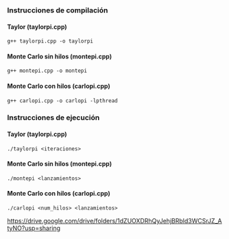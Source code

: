 ### Instrucciones de compilación

#### Taylor (taylorpi.cpp)
`g++ taylorpi.cpp -o taylorpi`
#### Monte Carlo sin hilos (montepi.cpp)
`g++ montepi.cpp -o montepi`
#### Monte Carlo con hilos (carlopi.cpp)
`g++ carlopi.cpp -o carlopi -lpthread`
### Instrucciones de ejecución 
#### Taylor (taylorpi.cpp)
`./taylorpi <iteraciones>`
#### Monte Carlo sin hilos (montepi.cpp)
`./montepi <lanzamientos>`
#### Monte Carlo con hilos (carlopi.cpp)
`./carlopi <num_hilos> <lanzamientos>`

https://drive.google.com/drive/folders/1dZUOXDRhQyJehjBRbld3WCSrJZ_AtyNO?usp=sharing
